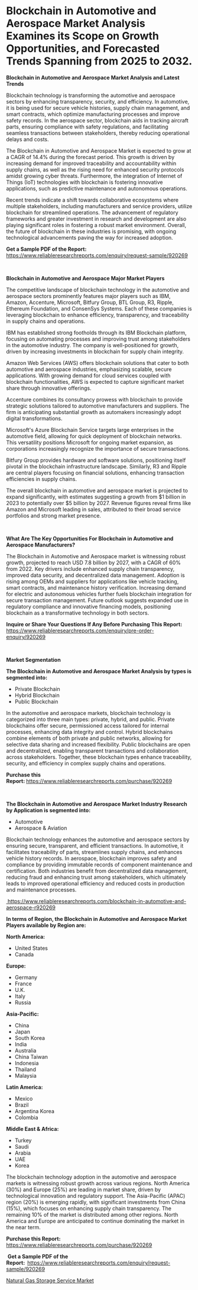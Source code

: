 <p><h1>Blockchain in Automotive and Aerospace Market Analysis Examines its Scope on Growth Opportunities, and Forecasted Trends Spanning from 2025 to 2032.</h1></p><p><strong>Blockchain in Automotive and Aerospace Market Analysis and Latest Trends</strong></p>
<p><p>Blockchain technology is transforming the automotive and aerospace sectors by enhancing transparency, security, and efficiency. In automotive, it is being used for secure vehicle histories, supply chain management, and smart contracts, which optimize manufacturing processes and improve safety records. In the aerospace sector, blockchain aids in tracking aircraft parts, ensuring compliance with safety regulations, and facilitating seamless transactions between stakeholders, thereby reducing operational delays and costs.</p><p>The Blockchain in Automotive and Aerospace Market is expected to grow at a CAGR of 14.4% during the forecast period. This growth is driven by increasing demand for improved traceability and accountability within supply chains, as well as the rising need for enhanced security protocols amidst growing cyber threats. Furthermore, the integration of Internet of Things (IoT) technologies with blockchain is fostering innovative applications, such as predictive maintenance and autonomous operations. </p><p>Recent trends indicate a shift towards collaborative ecosystems where multiple stakeholders, including manufacturers and service providers, utilize blockchain for streamlined operations. The advancement of regulatory frameworks and greater investment in research and development are also playing significant roles in fostering a robust market environment. Overall, the future of blockchain in these industries is promising, with ongoing technological advancements paving the way for increased adoption.</p></p>
<p><strong>Get a Sample PDF of the Report:&nbsp;</strong> <a href="https://www.reliableresearchreports.com/enquiry/request-sample/920269?utm_campaign=3190&utm_medium=2&utm_source=Github&utm_content=ia&utm_term=07032025&utm_id=blockchain-in-automotive-and-aerospace">https://www.reliableresearchreports.com/enquiry/request-sample/920269</a></p>
<p>&nbsp;</p>
<p><strong>Blockchain in Automotive and Aerospace Major Market Players</strong></p>
<p><p>The competitive landscape of blockchain technology in the automotive and aerospace sectors prominently features major players such as IBM, Amazon, Accenture, Microsoft, Bitfury Group, BTL Group, R3, Ripple, Ethereum Foundation, and ConsenSys Systems. Each of these companies is leveraging blockchain to enhance efficiency, transparency, and traceability in supply chains and operations.</p><p>IBM has established strong footholds through its IBM Blockchain platform, focusing on automating processes and improving trust among stakeholders in the automotive industry. The company is well-positioned for growth, driven by increasing investments in blockchain for supply chain integrity.</p><p>Amazon Web Services (AWS) offers blockchain solutions that cater to both automotive and aerospace industries, emphasizing scalable, secure applications. With growing demand for cloud services coupled with blockchain functionalities, AWS is expected to capture significant market share through innovative offerings.</p><p>Accenture combines its consultancy prowess with blockchain to provide strategic solutions tailored to automotive manufacturers and suppliers. The firm is anticipating substantial growth as automakers increasingly adopt digital transformations.</p><p>Microsoft's Azure Blockchain Service targets large enterprises in the automotive field, allowing for quick deployment of blockchain networks. This versatility positions Microsoft for ongoing market expansion, as corporations increasingly recognize the importance of secure transactions.</p><p>Bitfury Group provides hardware and software solutions, positioning itself pivotal in the blockchain infrastructure landscape. Similarly, R3 and Ripple are central players focusing on financial solutions, enhancing transaction efficiencies in supply chains.</p><p>The overall blockchain in automotive and aerospace market is projected to expand significantly, with estimates suggesting a growth from $1 billion in 2023 to potentially over $5 billion by 2027. Revenue figures reveal firms like Amazon and Microsoft leading in sales, attributed to their broad service portfolios and strong market presence.</p></p>
<p>&nbsp;</p>
<p><strong>What Are The Key Opportunities For Blockchain in Automotive and Aerospace Manufacturers?</strong></p>
<p><p>The Blockchain in Automotive and Aerospace market is witnessing robust growth, projected to reach USD 7.8 billion by 2027, with a CAGR of 60% from 2022. Key drivers include enhanced supply chain transparency, improved data security, and decentralized data management. Adoption is rising among OEMs and suppliers for applications like vehicle tracking, smart contracts, and maintenance history verification. Increasing demand for electric and autonomous vehicles further fuels blockchain integration for secure transaction management. Future outlook suggests expanded use in regulatory compliance and innovative financing models, positioning blockchain as a transformative technology in both sectors.</p></p>
<p><strong>Inquire or Share Your Questions If Any Before Purchasing This Report:</strong> <a href="https://www.reliableresearchreports.com/enquiry/pre-order-enquiry/920269?utm_campaign=3190&utm_medium=2&utm_source=Github&utm_content=ia&utm_term=07032025&utm_id=blockchain-in-automotive-and-aerospace">https://www.reliableresearchreports.com/enquiry/pre-order-enquiry/920269</a></p>
<p>&nbsp;</p>
<p><strong>Market Segmentation</strong></p>
<p><strong>The Blockchain in Automotive and Aerospace Market Analysis by types is segmented into:</strong></p>
<p><ul><li>Private Blockchain</li><li>Hybrid Blockchain</li><li>Public Blockchain</li></ul></p>
<p><p>In the automotive and aerospace markets, blockchain technology is categorized into three main types: private, hybrid, and public. Private blockchains offer secure, permissioned access tailored for internal processes, enhancing data integrity and control. Hybrid blockchains combine elements of both private and public networks, allowing for selective data sharing and increased flexibility. Public blockchains are open and decentralized, enabling transparent transactions and collaboration across stakeholders. Together, these blockchain types enhance traceability, security, and efficiency in complex supply chains and operations.</p></p>
<p><strong>Purchase this Report:&nbsp;</strong><a href="https://www.reliableresearchreports.com/purchase/920269?utm_campaign=3190&utm_medium=2&utm_source=Github&utm_content=ia&utm_term=07032025&utm_id=blockchain-in-automotive-and-aerospace">https://www.reliableresearchreports.com/purchase/920269</a></p>
<p>&nbsp;</p>
<p><strong>The Blockchain in Automotive and Aerospace Market Industry Research by Application is segmented into:</strong></p>
<p><ul><li>Automotive</li><li>Aerospace & Aviation</li></ul></p>
<p><p>Blockchain technology enhances the automotive and aerospace sectors by ensuring secure, transparent, and efficient transactions. In automotive, it facilitates traceability of parts, streamlines supply chains, and enhances vehicle history records. In aerospace, blockchain improves safety and compliance by providing immutable records of component maintenance and certification. Both industries benefit from decentralized data management, reducing fraud and enhancing trust among stakeholders, which ultimately leads to improved operational efficiency and reduced costs in production and maintenance processes.</p></p>
<p><a href="https://www.reliableresearchreports.com/blockchain-in-automotive-and-aerospace-r920269?utm_campaign=3190&utm_medium=2&utm_source=Github&utm_content=ia&utm_term=07032025&utm_id=blockchain-in-automotive-and-aerospace">&nbsp;https://www.reliableresearchreports.com/blockchain-in-automotive-and-aerospace-r920269</a></p>
<p><strong>In terms of Region, the Blockchain in Automotive and Aerospace Market Players available by Region are:</strong></p>
<p>
    <p> <strong> North America: </strong>
        <ul>
            <li>United States</li>
            <li>Canada</li>
        </ul>
        </p> 
    <p> <strong> Europe: </strong>
        <ul>
            <li>Germany</li>
            <li>France</li>
            <li>U.K.</li>
            <li>Italy</li>
            <li>Russia</li>
        </ul>
        </p> 
    <p> <strong> Asia-Pacific: </strong>
        <ul>
            <li>China</li>
            <li>Japan</li>
            <li>South Korea</li>
            <li>India</li>
            <li>Australia</li>
            <li>China Taiwan</li>
            <li>Indonesia</li>
            <li>Thailand</li>
            <li>Malaysia</li>
        </ul>
        </p> 
    <p> <strong> Latin America: </strong>
        <ul>
            <li>Mexico</li>
            <li>Brazil</li>
            <li>Argentina Korea</li>
            <li>Colombia</li>
        </ul>
        </p> 
    <p> <strong> Middle East & Africa: </strong>
        <ul>
            <li>Turkey</li>
            <li>Saudi</li>
            <li>Arabia</li>
            <li>UAE</li>
            <li>Korea</li>
        </ul>
    </p>
    </p>
<p><p>The blockchain technology adoption in the automotive and aerospace markets is witnessing robust growth across various regions. North America (30%) and Europe (25%) are leading in market share, driven by technological innovation and regulatory support. The Asia-Pacific (APAC) region (20%) is emerging rapidly, with significant investments from China (15%), which focuses on enhancing supply chain transparency. The remaining 10% of the market is distributed among other regions. North America and Europe are anticipated to continue dominating the market in the near term.</p></p>
<p><strong>Purchase this Report: </strong><a href="https://www.reliableresearchreports.com/purchase/920269?utm_campaign=3190&utm_medium=2&utm_source=Github&utm_content=ia&utm_term=07032025&utm_id=blockchain-in-automotive-and-aerospace">https://www.reliableresearchreports.com/purchase/920269</a></p>
<p>&nbsp;<strong>Get a Sample PDF of the Report:&nbsp;&nbsp;</strong><a href="https://www.reliableresearchreports.com/enquiry/request-sample/920269?utm_campaign=3190&utm_medium=2&utm_source=Github&utm_content=ia&utm_term=07032025&utm_id=blockchain-in-automotive-and-aerospace">https://www.reliableresearchreports.com/enquiry/request-sample/920269</a></p>
<p><strong></strong></p>
<p><p><a href="https://github.com/hunanuzmez/Market-Research-Report-List-1/blob/main/natural-gas-storage-service-market.md?utm_campaign=3190&utm_medium=2&utm_source=Github&utm_content=ia&utm_term=07032025&utm_id=blockchain-in-automotive-and-aerospace">Natural Gas Storage Service Market</a></p></p>